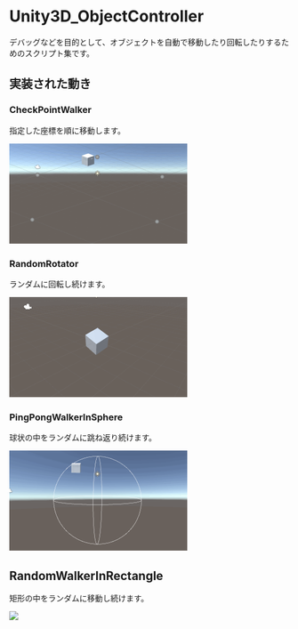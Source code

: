 # Unity3D_ObjectController

デバッグなどを目的として、オブジェクトを自動で移動したり回転したりするためのスクリプト集です。

## 実装された動き

### CheckPointWalker

指定した座標を順に移動します。

<img src="https://github.com/XJINE/Unity3D_ObjectController/blob/master/Screenshot/screenshot_checkpointwalker.gif" width="320px">

### RandomRotator

ランダムに回転し続けます。

<img src="https://github.com/XJINE/Unity3D_ObjectController/blob/master/Screenshot/screenshot_randomrotator.gif" width="320px">

### PingPongWalkerInSphere

球状の中をランダムに跳ね返り続けます。

<img src="https://github.com/XJINE/Unity3D_ObjectController/blob/master/Screenshot/screenshot_pingpongwalkerinsphere.gif" width="320px">

## RandomWalkerInRectangle

矩形の中をランダムに移動し続けます。

<img src="https://github.com/XJINE/Unity3D_ObjectController/blob/master/Screenshot/screenshot_randomwalkerinrectangle" width="320px">
